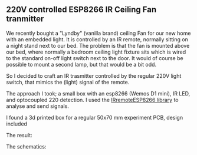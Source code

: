 ## 220V controlled ESP8266 IR Ceiling Fan tranmitter 
We recently bought a  "Lyndby" (vanilla brand) ceiling Fan for our new home with an embedded light. It is controlled by an IR remote, normally sitting on a night stand next to our bed.
The problem is that the fan is mounted above our bed, where normally a bedroom ceiling light fixture sits which is wired to the standard on-off light switch next to the door.
It would of course be possible to mount a second lamp, but that would be a bit odd.

So I decided to craft an IR trasmitter controlled by the regular 220V light switch, that mimics the (light) signal of the remote.

The approach I took;  a small box with an esp8266 (Wemos D1 mini), IR LED, and optocoupled 220 detection.
I used the [IRremoteESP8266 library](https://github.com/crankyoldgit/IRremoteESP8266) to analyse and send signals.

I  found a 3d printed box for a regular 50x70 mm experiment PCB, design included

The result:

The schematics:



<!---
MichielfromNL/MichielfromNL is a ✨ special ✨ repository because its `README.md` (this file) appears on your GitHub profile.
You can click the Preview link to take a look at your changes.
--->
